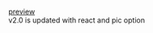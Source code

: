 <a href="https://love-mefun.netlify.app/">preview<a/>
<br>
v2.0 is updated with react and pic option 
